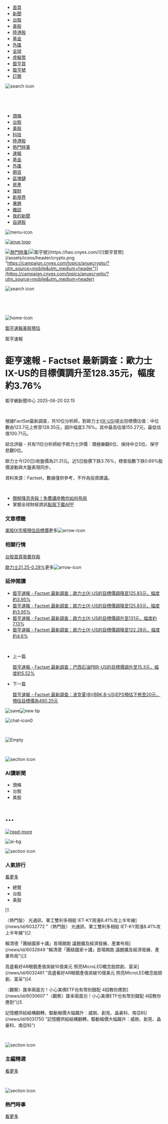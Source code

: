 * [首頁](https://www.cnyes.com)
* [新聞](https://news.cnyes.com/news/cat/headline)
* [台股](https://www.cnyes.com/twstock)
* [美股](https://www.cnyes.com/usstock)
* [陸港股](https://www.cnyes.com/hkstock)
* [基金](https://fund.cnyes.com)
* [外匯](https://www.cnyes.com/forex)
* [全球](https://invest.cnyes.com/indices/major)
* [虛擬幣](https://crypto.cnyes.com)
* [鉅亨買](https://anuefund.tw/768tv)
* [鉅亨號](https://hao.cnyes.com?utm_source=cnyes&utm_medium=nav)
* [訂閱](https://www.cnyes.com/anuestore)

![search icon](/assets/icons/search/icon-search-new.svg)

‌

‌
‌

* [頭條](/news/cat/headline)
* [台股](/news/cat/tw_stock)
* [美股](/news/cat/wd_stock)
* [科技](/news/cat/tech)
* [陸港股](/news/cat/cn_stock)
* [熱門時事](/poptopic)
* [速報](/news/cat/anue_live)
* [基金](/news/cat/fund)
* [外匯](/news/cat/forex)
* [期貨](/news/cat/future)
* [區塊鏈](/news/cat/bc)
* [房產](/news/cat/cnyeshouse)
* [理財](/news/cat/tw_money)
* [新視界](/news/cat/celebrity_area)
* [專題](https://news.cnyes.com/projects)
* [雜誌](/news/cat/mag)
* [我的新聞](/member/mytag/all)
* [自選股](https://www.cnyes.com/member/portfolios)

![menu-icon](/assets/icons/menu/menu.svg)

[![anue logo](/assets/icons/logo/anue-logo-colorful.svg)](/news/cat/headline)

[![熱門時事](/assets/icons/icon-poptopic.svg "/poptopic")](/poptopic)[![鉅亨號](/assets/icons/header/hao.png "https://hao.cnyes.com")](https://hao.cnyes.com/)[![鉅亨買幣](/assets/icons/header/crypto.png "https://campaign.cnyes.com/topics/anuecrypto/?utm_source=mobile&utm_medium=header")](https://campaign.cnyes.com/topics/anuecrypto/?utm_source=mobile&utm_medium=header)

![search icon](/assets/icons/search/search.svg)

‌

‌

![home-icon](/assets/icons/breadCrumb/symbol-icon-home.svg)

[鉅亨速報](/news/cat/anue_live)[美股預估](/news/cat/us_forecast)

鉅亨速報

# 鉅亨速報 - Factset 最新調查：歐力士IX-US的目標價調升至128.35元，幅度約3.76%

鉅亨網新聞中心 2025-06-20 02:15

‌

根據FactSet最新調查，共10位分析師，對歐力士([IX-US](https://invest.cnyes.com/usstock/detail/IX))提出目標價估值：中位數由123.7元上修至128.35元，調升幅度3.76%。其中最高估值155.27元，最低估值100.71元。

綜合評級 - 共有11位分析師給予歐力士評價：積極樂觀6位、保持中立5位、保守悲觀0位。

歐力士今(20日)收盤價為21.31元。近5日股價下跌3.76%，標普指數下跌0.69%股價波動與大盤表現同步。

資料來源：Factset，數據僅供參考，不作為投資建議。

‌

* [關稅降息夾殺！免費講座教你如何布局](https://events.cnyes.com/rsc2025H2-35584?utm_source=anue&utm_medium=usstocks_end)
* 掌握全球財經資訊[點我下載APP](http://www.cnyes.com/app/?utm_source=mweb&utm_medium=HamMenuBanner&utm_campaign=fixed&utm_content=entr)

### 文章標籤

[美股](https://news.cnyes.com/tag/%E7%BE%8E%E8%82%A1 "美股")[IX](https://news.cnyes.com/tag/IX "IX")[市場預估](https://news.cnyes.com/tag/%E5%B8%82%E5%A0%B4%E9%A0%90%E4%BC%B0 "市場預估")[目標價](https://news.cnyes.com/tag/%E7%9B%AE%E6%A8%99%E5%83%B9 "目標價")更多![arrow-icon](/assets/icons/arrows/arrow-down.svg)

### 相關行情

[台股首頁](https://www.cnyes.com/twstock)[我要存股](https://supr.link/8OHaU)

[歐力士21.25-0.28%](https://invest.cnyes.com/usstock/detail/IX)更多![arrow-icon](/assets/icons/arrows/arrow-down.svg)

### 延伸閱讀

* [鉅亨速報 - Factset 最新調查：歐力士IX-US的目標價調降至125.83元，幅度約3.95%](/news/id/5978031)
* [鉅亨速報 - Factset 最新調查：歐力士IX-US的目標價調降至125.83元，幅度約3.95%](/news/id/5976105)
* [鉅亨速報 - Factset 最新調查：歐力士IX-US的目標價調升至131元，幅度約7.13%](/news/id/5957198)
* [鉅亨速報 - Factset 最新調查：歐力士IX-US的目標價調降至122.28元，幅度約4.6%](/news/id/5951431)

‌

* 上一篇

  [鉅亨速報 - Factset 最新調查：巴西石油PBR-US的目標價調升至15.3元，幅度約5.52%](/news/id/6032361)
* 下一篇

  [鉅亨速報 - Factset 最新調查：波克夏(B)(BRK.B-US)EPS預估下修至20元，預估目標價為490.25元](/news/id/6030557)

![save](/assets/icons/icon-bookmark.svg)![new tip](/_next/image?url=%2Fassets%2Ficons%2Ficon-new-tip.png&w=64&q=75)

![chat-icon](/assets/icons/topBar/icon-chat.svg)0

‌

![Empty](/assets/icons/skeleton/empty-image.svg)

‌

![section icon](/assets/icons/icon-ai.svg)

### AI讀新聞

* 頭條
* 台股
* 美股

# ...

[![read-more](/_next/image?url=%2Fassets%2Ficons%2Ficon-explore-more.png&w=384&q=75)](/news/cat/wd_stock_ai)

![ai-bg](/_next/image?url=%2Fassets%2Fimages%2Fai-bg.png&w=750&q=75)

![section icon](/assets/icons/popularRank.svg)

### 人氣排行

[看更多](https://news.cnyes.com/trending)

* 總覽
* 台股
* 美股

[*1.*

〈熱門股〉 光通訊、軍工雙利多相挺 IET-KY周漲8.41%攻上半年線](/news/id/6032772 "〈熱門股〉 光通訊、軍工雙利多相挺 IET-KY周漲8.41%攻上半年線")[*2.*

賴清德「團結國家十講」首場開跑 議題擴及經濟發展、產業布局](/news/id/6032849 "賴清德「團結國家十講」首場開跑 議題擴及經濟發展、產業布局")[*3.*

高盛看好AR眼鏡產值突破10億美元 照亮MicroLED概念股錼創、富采](/news/id/6032481 "高盛看好AR眼鏡產值突破10億美元 照亮MicroLED概念股錼創、富采")[*4.*

〈觀察〉匯率兩面刃！小心美債ETF也有幣別錯配 4招教你應對](/news/id/6030607 "〈觀察〉匯率兩面刃！小心美債ETF也有幣別錯配 4招教你應對")[*5.*

記憶體供給結構翻轉，驅動報價大幅飆升：威剛、創見、晶豪科、南亞科](/news/id/6031750 "記憶體供給結構翻轉，驅動報價大幅飆升：威剛、創見、晶豪科、南亞科")

‌

![section icon](/assets/icons/editorChoose.svg)

### 主編精選

[看更多](/news/cat/news24h)

‌

![section icon](/assets/icons/pop-topic.svg)

### 熱門時事

[看更多](/poptopic)

‌

‌

‌

‌

### ‌

‌

‌

### ‌

‌

‌

‌

‌

### ‌

‌

‌

### ‌

‌

![section icon](/assets/icons/section-fund.svg)

### 鉅亨熱基金

[看更多](https://fund.cnyes.com)

* 基金亮點
* 主題熱議

* 近期亮點
* 熱門自選

月更多

‌

‌

‌

‌

--

‌

‌

‌

‌

![section icon](/assets/icons/symbol-card-side-icon.svg)

### 熱門排行

[看更多](/member/rankinglist)

* 熱門追蹤
* 熱門收藏

* 標籤
* 時事

‌

‌

‌

‌

‌

‌

‌

‌

‌

![section icon](/assets/icons/twStockExpert.svg)

### 台股專家觀點

[看更多](/news/cat/stock_report)

![left arrow](/assets/icons/carousel/icon-slider-arrow-left-with-round.svg)

![right arrow](/assets/icons/carousel/icon-slider-arrow-right-with-round.svg)

![section icon](/assets/icons/issueNews.svg)

### 議題新聞

[看更多](/news/cat/topTopics)

![section icon](/assets/icons/anue-lecture.svg)

### 鉅亨講座

[看更多](https://www.cnyes.com/events)

* 講座
* 公告

‌

‌

‌

‌

‌

‌

‌

‌
